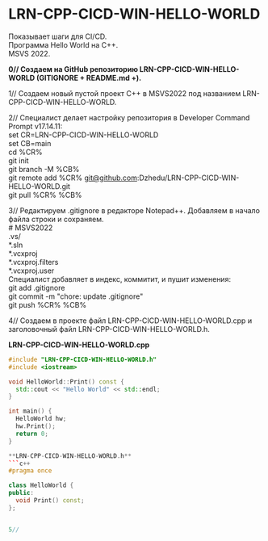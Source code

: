 # LRN-CPP-CICD-WIN-HELLO-WORLD

Показывает шаги для CI/CD.  
Программа Hello World на C++.   
MSVS 2022.  

**0// Создаем на GitHub репозиторию LRN-CPP-CICD-WIN-HELLO-WORLD (GITIGNORE + README.md +).**  
  
1// Создаем новый пустой проект С++ в MSVS2022 под названием LRN-CPP-CICD-WIN-HELLO-WORLD.  
  
2// Специалист делает настройку репозитория в Developer Command Prompt v17.14.11:  
set CR=LRN-CPP-CICD-WIN-HELLO-WORLD  
set CB=main  
cd %CR%  
git init  
git branch -M %CB%  
git remote add %CR% git@github.com:Dzhedu/LRN-CPP-CICD-WIN-HELLO-WORLD.git  
git pull %CR% %CB%  
  
3// Редактируем .gitignore в редакторе Notepad++. Добавляем в начало файла строки и сохраняем.  
\# MSVS2022  
.vs/  
*.sln  
*.vcxproj  
*.vcxproj.filters  
*.vcxproj.user  
Специалист добавляет в индекс, коммитит, и пушит изменения:  
git add .gitignore  
git commit -m "chore: update .gitignore"  
git push %CR% %CB%  
  
4// Создаем в проекте файл LRN-CPP-CICD-WIN-HELLO-WORLD.cpp и заголовочный файл LRN-CPP-CICD-WIN-HELLO-WORLD.h.  

**LRN-CPP-CICD-WIN-HELLO-WORLD.cpp**  
  ```c++ 
#include "LRN-CPP-CICD-WIN-HELLO-WORLD.h"
#include <iostream>

void HelloWorld::Print() const {
    std::cout << "Hello World" << std::endl;
}

int main() {
    HelloWorld hw;
    hw.Print();
    return 0;
}  

**LRN-CPP-CICD-WIN-HELLO-WORLD.h**  
  ```c++
#pragma once

class HelloWorld {
public:
    void Print() const;
};
  

5// 
  



